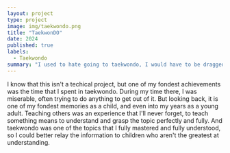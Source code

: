 ```yaml
---
layout: project
type: project
image: img/taekwondo.png
title: "TaekwonDO"
date: 2024
published: true
labels:
  - Taekwondo
summary: "I used to hate going to taekwondo, I would have to be dragged by my family to go, but now I do sort of miss going."
---
```

I know that this isn't a techical project, but one of my fondest achievements was the time that I spent in taekwondo. During my time there, I was miserable, often trying to do anything to get out of it.
But looking back, it is one of my fondest memories as a child, and even into my years as a young adult. Teaching others was an experience that I'll never forget, to teach something means to understand and grasp the topic perfectly and fully.
And taekwondo was one of the topics that I fully mastered and fully understood, so I could better relay the information to children who aren't the greatest at understanding.
